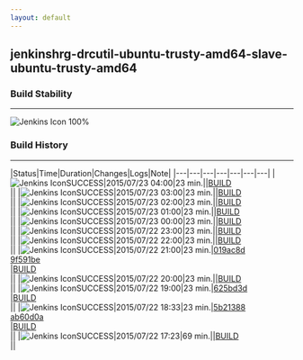 ```yaml
---
layout: default
---
```

## jenkinshrg-drcutil-ubuntu-trusty-amd64-slave-ubuntu-trusty-amd64
### Build Stability
___
![Jenkins Icon](http://jenkinshrg.github.io/images/48x48/health-80plus.png)
100%
  
### Build History
___
|Status|Time|Duration|Changes|Logs|Note|
|---|---|---|---|---|---|---|
|![Jenkins Icon](http://jenkinshrg.github.io/images/24x24/blue.png)SUCCESS|2015/07/23 04:00|23 min.||[BUILD](https://drive.google.com/file/d/0B54sHwaxmuM4c2hhT2RvallPQWs/view?usp=drivesdk)<br>||
|![Jenkins Icon](http://jenkinshrg.github.io/images/24x24/blue.png)SUCCESS|2015/07/23 03:00|23 min.||[BUILD](https://drive.google.com/file/d/0B54sHwaxmuM4Q0FSRlhlZEdvVVU/view?usp=drivesdk)<br>||
|![Jenkins Icon](http://jenkinshrg.github.io/images/24x24/blue.png)SUCCESS|2015/07/23 02:00|23 min.||[BUILD](https://drive.google.com/file/d/0B54sHwaxmuM4ZDdRc3pYczJiSHc/view?usp=drivesdk)<br>||
|![Jenkins Icon](http://jenkinshrg.github.io/images/24x24/blue.png)SUCCESS|2015/07/23 01:00|23 min.||[BUILD](https://drive.google.com/file/d/0B54sHwaxmuM4bVpTcEZLSTZyMFE/view?usp=drivesdk)<br>||
|![Jenkins Icon](http://jenkinshrg.github.io/images/24x24/blue.png)SUCCESS|2015/07/23 00:00|23 min.||[BUILD](https://drive.google.com/file/d/0B54sHwaxmuM4dHR4T1UxZE9qejg/view?usp=drivesdk)<br>||
|![Jenkins Icon](http://jenkinshrg.github.io/images/24x24/blue.png)SUCCESS|2015/07/22 23:00|23 min.||[BUILD](https://drive.google.com/file/d/0B54sHwaxmuM4MGNYYXhOWENlcms/view?usp=drivesdk)<br>||
|![Jenkins Icon](http://jenkinshrg.github.io/images/24x24/blue.png)SUCCESS|2015/07/22 22:00|23 min.||[BUILD](https://drive.google.com/file/d/0B54sHwaxmuM4eWhOcU9jYXVyN0E/view?usp=drivesdk)<br>||
|![Jenkins Icon](http://jenkinshrg.github.io/images/24x24/blue.png)SUCCESS|2015/07/22 21:00|23 min.|[019ac8d](https://github.com/fkanehiro/hrpsys-base/commit/019ac8d6ad90e8463d39a6ccf71c63a28461817d)<br>[9f591be](https://github.com/fkanehiro/hrpsys-base/commit/9f591bec18cfc2f1a651a4e44bca15d659273c9b)<br>|[BUILD](https://drive.google.com/file/d/0B54sHwaxmuM4TEZMMzc5Ni1XWEE/view?usp=drivesdk)<br>||
|![Jenkins Icon](http://jenkinshrg.github.io/images/24x24/blue.png)SUCCESS|2015/07/22 20:00|23 min.||[BUILD](https://drive.google.com/file/d/0B54sHwaxmuM4eG5WZzk1eFliYTQ/view?usp=drivesdk)<br>||
|![Jenkins Icon](http://jenkinshrg.github.io/images/24x24/blue.png)SUCCESS|2015/07/22 19:00|23 min.|[625bd3d](https://github.com/jrl-umi3218/hmc2/commit/625bd3d1077e2686b66e029b31dbc4500bb1a6d7)<br>|[BUILD](https://drive.google.com/file/d/0B54sHwaxmuM4M2tzQndXX1YzSXc/view?usp=drivesdk)<br>||
|![Jenkins Icon](http://jenkinshrg.github.io/images/24x24/blue.png)SUCCESS|2015/07/22 18:33|23 min.|[5b21388](https://github.com/jrl-umi3218/hrp2-drc/commit/5b213889e788de7f5fd4d4175bbab46e837c024b)<br>[ab60d0a](https://github.com/jrl-umi3218/hrp2-drc/commit/ab60d0a58c1cc418d0cef58bdda0f72bfc320441)<br>|[BUILD](https://drive.google.com/file/d/0B54sHwaxmuM4dWNJS1RqYjVnNGs/view?usp=drivesdk)<br>||
|![Jenkins Icon](http://jenkinshrg.github.io/images/24x24/blue.png)SUCCESS|2015/07/22 17:23|69 min.||[BUILD](https://drive.google.com/file/d/0B54sHwaxmuM4SjBzYldBeEF0c3M/view?usp=drivesdk)<br>||
